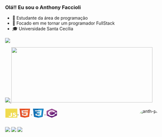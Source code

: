 ### Olá!! Eu sou o Anthony Faccioli
- 🔭 Estudante da área de programação
- 🌱 Focado em me tornar um programador FullStack
- 🎓 Universidade Santa Cecília

<a href="https://github.com/AnthFacci"> <img align="center" src="https://github-readme-stats-sigma-five.vercel.app/api/top-langs/?username=AnthFacci&theme=react&line_height=40&hide=css"/> </a>
<div>
<a href="https://github.com/AnthFacci">
<img height="180em" src="https://github-readme-stats-sigma-five.vercel.app/api?username=Anthfacci&count_private=true&show_icons=true&theme=merko"/>
<a href="https://github.com/AnthFacci">
<img height="180em" width="460px" src="https://github-readme-stats-sigma-five.vercel.app/api/top-langs/?username=Anthfacci&hide_progress=true&theme=merko"/>
</div>

<div style="display: inline_block"><br>
  <img align="center" alt="anth-Js" height="30" width="40" src="https://raw.githubusercontent.com/devicons/devicon/master/icons/javascript/javascript-plain.svg">
  <img align="center" alt="anth-HTML" height="30" width="40" src="https://raw.githubusercontent.com/devicons/devicon/master/icons/html5/html5-original.svg">
  <img align="center" alt="anth-CSS" height="30" width="40" src="https://raw.githubusercontent.com/devicons/devicon/master/icons/css3/css3-original.svg">
  <img align="center" alt="anth-Csharp" height="30" width="40" src="https://raw.githubusercontent.com/devicons/devicon/master/icons/csharp/csharp-original.svg">
  <img align="right" alt="anth-pic" height="150" style="border-radius:80px;" src="https://media.tenor.com/Zhdc_qo7mS4AAAAC/anime-tower-of-god.gif">
</div>
  
  ##
<div> 
  <a href="https://instagram.com/anth.facc" target="_blank"><img src="https://img.shields.io/badge/-Instagram-%23E4405F?style=for-the-badge&logo=instagram&logoColor=white" target="_blank"></a>
  <a href = "mailto:anthony.m.facc@gmail.com"><img src="https://img.shields.io/badge/-Gmail-%23333?style=for-the-badge&logo=gmail&logoColor=white" target="_blank"></a>
  <a href="https://www.linkedin.com/in/anthony-faccioli-b623011b7/" target="_blank"><img src="https://img.shields.io/badge/-LinkedIn-%230077B5?style=for-the-badge&logo=linkedin&logoColor=white" target="_blank"></a> 
</div>  

  
          







